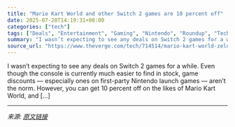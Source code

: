 ```yaml
---
title: "Mario Kart World and other Switch 2 games are 10 percent off"
date: 2025-07-28T14:19:31+08:00
categories: ["tech"]
tags: ["Deals", "Entertainment", "Gaming", "Nintendo", "Roundup", "Tech"]
summary: "I wasn’t expecting to see any deals on Switch 2 games for a while. Even though the console is currently much easier to find in stock, game discounts — especially ones on first-party Nintendo launch ga"
source_url: "https://www.theverge.com/tech/714514/mario-kart-world-zelda-switch-2-deal-sale"
---
```


I wasn’t expecting to see any deals on Switch 2 games for a while. Even though the console is currently much easier to find in stock, game discounts — especially ones on first-party Nintendo launch games — aren’t the norm. However, you can get 10 percent off on the likes of Mario Kart World, and [&#8230;]

---

*来源: [原文链接](https://www.theverge.com/tech/714514/mario-kart-world-zelda-switch-2-deal-sale)*
